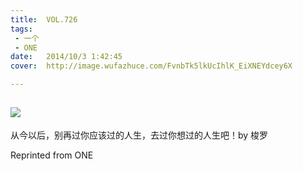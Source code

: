 ```yaml
---
title:	VOL.726
tags:
 - 一个
 - ONE
date:	2014/10/3 1:42:45
cover:	http://image.wufazhuce.com/FvnbTk5lkUcIhlK_EiXNEYdcey6X

---
```

![](http://image.wufazhuce.com/FvnbTk5lkUcIhlK_EiXNEYdcey6X)
---

从今以后，别再过你应该过的人生，去过你想过的人生吧！by 梭罗
 
Reprinted from ONE
